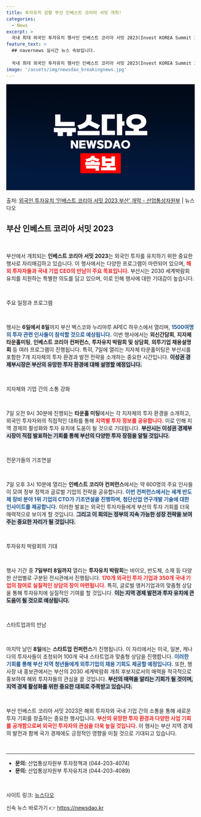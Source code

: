 ```yaml
---
title: 투자유치 성황 부산 인베스트 코리아 서밋 개최!
categories:
  - News
excerpt: >
  국내 최대 외국인 투자유치 행사인 인베스트 코리아 서밋 2023(Invest KOREA Summit 2023…
feature_text: >
  ## navernews 실시간 뉴스 속보입니다.

  국내 최대 외국인 투자유치 행사인 인베스트 코리아 서밋 2023(Invest KOREA Summit 2023…
image: '/assets/img/newsdao_breakingnews.jpg'
---
```


![뉴스다오 속보](/assets/img/newsdao_breakingnews.jpg)

<p>출처: <a href="https://newsdao.kr/2419" rel="dofollow">외국인 투자유치 ‘인베스트 코리아 서밋 2023 부산’ 개막 - 산업통상자원부</a> | 뉴스다오</p>

<h2 data-ke-size="size26">부산 인베스트 코리아 서밋 2023</h2>

<p data-ke-size="size16">&nbsp;</p>

부산에서 개최되는 **인베스트 코리아 서밋 2023**는 외국인 투자를 유치하기 위한 중요한 행사로 자리매김하고 있습니다. 이 행사에서는 다양한 프로그램이 마련되어 있으며, <b><span style="color: #ee2323;">해외 투자자들과 국내 기업 CEO의 만남이 주요 목표입니다.</span></b> 부산시는 2030 세계박람회 유치를 지원하는 특별한 의도를 담고 있으며, 이로 인해 행사에 대한 기대감이 높습니다. 

<p data-ke-size="size16">&nbsp;</p>

주요 일정과 프로그램

<p data-ke-size="size16">&nbsp;</p>

행사는 **6일에서 8일**까지 부산 벡스코와 누리마루 APEC 하우스에서 열리며, <b><span style="color: #1a5490;">1500여명의 투자 관련 인사들이 참석할 것으로 예상됩니다.</span></b> 이번 행사에서는 **외신간담회**, **지자체 타운홀미팅**, **인베스트 코리아 컨퍼런스**, **투자유치 박람회 및 상담회**, **외투기업 채용설명회** 등 여러 프로그램이 진행됩니다. 특히, 7일에 열리는 지자체 타운홀미팅은 부산시를 포함한 7개 지자체의 투자 환경과 발전 전략을 소개하는 중요한 시간입니다. <b><span style="background-color: #21538527;">이성권 경제부시장은 부산의 유망한 투자 환경에 대해 설명할 예정입니다.</span></b>

<p data-ke-size="size16">&nbsp;</p>

지자체와 기업 간의 소통 강화

<p data-ke-size="size16">&nbsp;</p>

7일 오전 9시 30분에 진행되는 **타운홀 미팅**에서는 각 지자체의 투자 환경을 소개하고, 외국인 투자자와의 직접적인 대화를 통해 <b><span style="color: #ee2323;">지역별 투자 정보를 공유합니다.</span></b> 이로 인해 지역 경제의 활성화와 투자 유치에 도움이 될 것으로 기대됩니다. <b><span style="background-color: #21538527;">부산시는 이성권 경제부시장이 직접 발표하는 기회를 통해 부산의 다양한 투자 장점을 알릴 것입니다.</span></b>

<p data-ke-size="size16">&nbsp;</p>

전문가들의 기조연설

<p data-ke-size="size16">&nbsp;</p>

7일 오후 3시 10분에 열리는 **인베스트 코리아 컨퍼런스**에서는 약 600명의 주요 인사들이 모여 정부 정책과 글로벌 기업의 전략을 공유합니다. <b><span style="color: #1a5490;">이번 컨퍼런스에서는 세계 반도체 장비 분야 1위 기업의 CTO가 기조연설을 진행하며, 첨단산업 연구개발 기술에 대한 인사이트를 제공합니다.</span></b> 이러한 발표는 외국인 투자자들에게 부산의 투자 기회를 더욱 매력적으로 보이게 할 것입니다. <b><span style="background-color: #21538527;">그리고 이 회의는 정부의 지속 가능한 성장 전략을 보여주는 중요한 자리가 될 것입니다.</span></b>

<p data-ke-size="size16">&nbsp;</p>

투자유치 박람회의 기대

<p data-ke-size="size16">&nbsp;</p>

행사 기간 중 **7일부터 8일까지** 열리는 **투자유치 박람회**는 바이오, 반도체, 소재 등 다양한 산업별로 구분된 전시관에서 진행됩니다. <b><span style="color: #ee2323;">170개 외국인 투자 기업과 350개 국내 기업의 참여로 실질적인 상담의 장이 마련됩니다.</span></b> 특히, 글로벌 앵커기업과의 맞춤형 상담을 통해 투자유치에 실질적인 기여를 할 것입니다. <b><span style="background-color: #21538527;">이는 지역 경제 발전과 투자 유치에 큰 도움이 될 것으로 예상됩니다.</span></b>

<p data-ke-size="size16">&nbsp;</p>

스타트업과의 만남

<p data-ke-size="size16">&nbsp;</p>

마지막 날인 **8일**에는 **스타트업 컨퍼런스**가 진행됩니다. 이 자리에서는 미국, 일본, 캐나다의 투자사들이 초청되어 100개 국내 스타트업과 맞춤형 상담을 진행합니다. <b><span style="color: #1a5490;">이러한 기회를 통해 부산 지역 청년들에게 외투기업의 채용 기회도 제공할 예정입니다.</span></b> 또한, 행사장 내 홍보관에서는 부산의 2030 세계박람회 개최 후보지로서의 매력을 적극적으로 홍보하여 해외 투자자들의 관심을 끌 것입니다. <b><span style="background-color: #21538527;">부산의 매력을 알리는 기회가 될 것이며, 지역 경제 활성화를 위한 중요한 대회로 주목받고 있습니다.</span></b>

<p data-ke-size="size16">&nbsp;</p>

부산 인베스트 코리아 서밋 2023은 해외 투자자와 국내 기업 간의 소통을 통해 새로운 투자 기회를 창출하는 중요한 행사입니다. <b><span style="color: #ee2323;">부산의 유망한 투자 환경과 다양한 사업 기회를 공개함으로써 외국인 투자자의 관심을 더욱 높일 것입니다.</span></b> 이 행사는 부산 지역 경제의 발전과 함께 국가 경제에도 긍정적인 영향을 미칠 것으로 기대되고 있습니다. 

<p data-ke-size="size16">&nbsp;</p>

<hr>

<ul>
  <li><b>문의:</b> 산업통상자원부 투자정책과 (044-203-4074)</li>
  <li><b>문의:</b> 산업통상자원부 투자유치과 (044-203-4089)</li>
</ul>

<p data-ke-size="size16">&nbsp;</p> 

사이트 링크: <a href="https://newsdao.kr/2419" target="_blank">뉴스다오</a> 

신속 뉴스 바로가기 👉 <a href="https://newsdao.kr" rel="dofollow">https://newsdao.kr</a>


